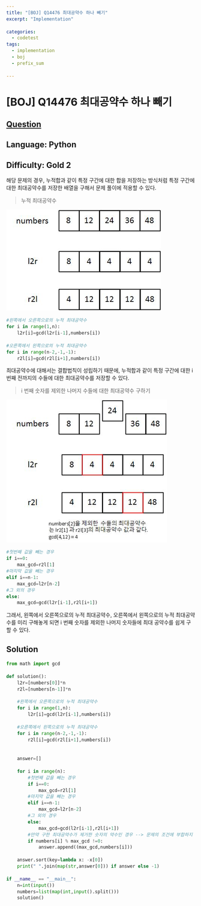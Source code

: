 ```yaml
---
title: "[BOJ] Q14476 최대공약수 하나 빼기"
excerpt: "Implementation"

categories:
  - codetest
tags:
  - implementation
  - boj
  - prefix_sum

---
```

# [BOJ] Q14476 최대공약수 하나 빼기
## [Question](https://www.acmicpc.net/problem/14476)
## Language: Python
## Difficulty: Gold 2

해당 문제의 경우, 누적합과 같이 특정 구간에 대한 합을 저장하는 방식처럼 특정 구간에 대한 최대공약수를 저장한 배열을 구해서 문제 풀이에 적용할 수 있다.

> 누적 최대공약수

![14476_1](/assets/images/algorithm/14476_1.jpg)

```python
#왼쪽에서 오른쪽으로의 누적 최대공약수
for i in range(1,n):
    l2r[i]=gcd(l2r[i-1],numbers[i])

#오른쪽에서 왼쪽으로의 누적 최대공약수
for i in range(n-2,-1,-1):
    r2l[i]=gcd(r2l[i+1],numbers[i])
```

최대공약수에 대해서는 결합법칙이 성립하기 때문에, 누적합과 같이 특정 구간에 대한 i번째 전까지의 수들에 대한 최대공약수를 저장할 수 있다.

> i 번째 숫자를 제외한 나머지 수들에 대한 최대공약수 구하기

![14476_2](/assets/images/algorithm/14476_2.jpg)

```python
#첫번째 값을 빼는 경우
if i==0:
    max_gcd=r2l[1]
#마지막 값을 빼는 경우
elif i==n-1:
    max_gcd=l2r[n-2]
#그 외의 경우
else:
    max_gcd=gcd(l2r[i-1],r2l[i+1])
```

그래서, 왼쪽에서 오른쪽으로의 누적 최대공약수, 오른쪽에서 왼쪽으로의 누적 최대공약수를 미리 구해놓게 되면 i 번째 숫자를 제외한 나머지 숫자들에 최대 공약수를 쉽게 구할 수 있다.

## Solution

```python
from math import gcd

def solution():
    l2r=[numbers[0]]*n
    r2l=[numbers[n-1]]*n

    #왼쪽에서 오른쪽으로의 누적 최대공약수
    for i in range(1,n):
        l2r[i]=gcd(l2r[i-1],numbers[i])
    
    #오른쪽에서 왼쪽으로의 누적 최대공약수
    for i in range(n-2,-1,-1):
        r2l[i]=gcd(r2l[i+1],numbers[i])
    

    answer=[]

    for i in range(n):
        #첫번째 값을 빼는 경우
        if i==0:
            max_gcd=r2l[1]
        #마지막 값을 빼는 경우
        elif i==n-1:
            max_gcd=l2r[n-2]
        #그 외의 경우
        else:
            max_gcd=gcd(l2r[i-1],r2l[i+1])
        #만약 구한 최대공약수가 제거한 숫자의 약수인 경우 --> 문제의 조건에 부합하지 않음
        if numbers[i] % max_gcd !=0:
            answer.append((max_gcd,numbers[i]))

    answer.sort(key=lambda x: -x[0])
    print(" ".join(map(str,answer[0])) if answer else -1)

if __name__ == "__main__":
    n=int(input())
    numbers=list(map(int,input().split()))
    solution()
```